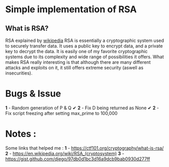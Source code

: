 # Simple implementation of RSA 

## What is RSA?
RSA explained by [wikipedia](https://en.wikipedia.org/wiki/RSA_(cryptosystem))
RSA is essentially a cryptographic system used to securely transfer data. It uses a public key to encrypt data, and a private key to decrypt the data. It is easily one of my favorite cryptographic systems due to its complexity and wide range of possibilities it offers. What makes RSA really interesting is that although there are many different attacks and exploits on it, it still offers extreme security (aswell as insecurities).

# Bugs & Issue 
**1** - Random generation of P & Q ✔
**2** - Fix D being returned as None ✔
**2** - Fix script freezing after setting max_prime to 100,000


# Notes : 
Some links that helped me : 
**1** - https://ctf101.org/cryptography/what-is-rsa/
**2** - https://en.wikipedia.org/wiki/RSA_(cryptosystem)
**3** - https://gist.github.com/djego/97db0d1bc3d16a9dcb9bab0930d277ff

